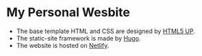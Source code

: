 # My Personal Wesbite

* The base template HTML and CSS are designed by [HTML5 UP](https://html5up.net).
* The static-site framework is made by [Hugo](https://gohugo.io).
* The website is hosted on [Netlify](https://www.netlify.com).

